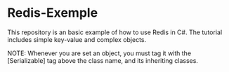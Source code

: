 # Redis-Exemple

This repository is an basic example of how to use Redis in C#. The tutorial includes simple key-value and complex objects.

NOTE: Whenever you are set an object, you must tag it with the [Serializable] tag above the class name, and its inheriting classes.
